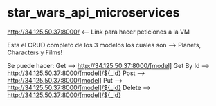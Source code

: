 # star_wars_api_microservices

http://34.125.50.37:8000/ <-- Link para hacer peticiones a la VM

Esta el CRUD completo de los 3 modelos los cuales son --> Planets, Characters y Films!

Se puede hacer:
Get --> http://34.125.50.37:8000/[model]
Get By Id --> http://34.125.50.37:8000/[model]/${_id}
Post --> http://34.125.50.37:8000/[model]
Put --> http://34.125.50.37:8000/[model]/${_id}
Delete --> http://34.125.50.37:8000/[model]/${_id}

